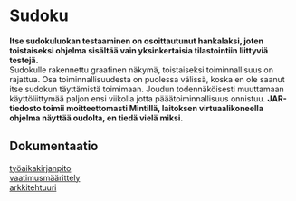 ﻿# Sudoku
**Itse sudokuluokan testaaminen on osoittautunut hankalaksi, joten toistaiseksi ohjelma sisältää vain yksinkertaisia tilastointiin liittyviä testejä.**  
Sudokulle rakennettu graafinen näkymä, toistaiseksi toiminnallisuus on rajattua.
Osa toiminnallisuudesta on puolessa välissä, koska en ole saanut itse sudokun täyttämistä toimimaan. Joudun todennäköisesti muuttamaan käyttöliittymää paljon ensi viikolla jotta pääätoiminnallisuus onnistuu.
**JAR-tiedosto toimii moitteettomasti Mintillä, laitoksen virtuaalikoneella ohjelma näyttää oudolta, en tiedä vielä miksi.**


## Dokumentaatio

[työaikakirjanpito](https://github.com/karhis/ot-harjoitustyo/blob/master/dokumentointi/ty%C3%B6aikakirjanpito.md)  
[vaatimusmäärittely](https://github.com/karhis/ot-harjoitustyo/blob/master/dokumentointi/vaatimusm%C3%A4%C3%A4rittely.md)  
[arkkitehtuuri](https://github.com/karhis/ot-harjoitustyo/blob/master/dokumentointi/arkkitehtuuri.md)  

